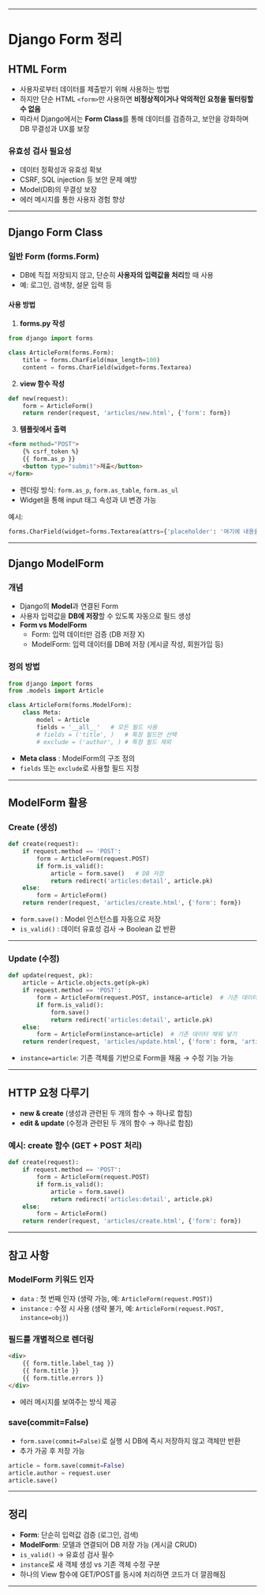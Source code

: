 ***

# Django Form 정리

## HTML Form
- 사용자로부터 데이터를 제출받기 위해 사용하는 방법  
- 하지만 단순 HTML `<form>`만 사용하면 **비정상적이거나 악의적인 요청을 필터링할 수 없음**  
- 따라서 Django에서는 **Form Class**를 통해 데이터를 검증하고, 보안을 강화하며 DB 무결성과 UX를 보장  

### 유효성 검사 필요성
- 데이터 정확성과 유효성 확보  
- CSRF, SQL injection 등 보안 문제 예방  
- Model(DB)의 무결성 보장  
- 에러 메시지를 통한 사용자 경험 향상  

***

## Django Form Class

### 일반 Form (forms.Form)
- DB에 직접 저장되지 않고, 단순히 **사용자의 입력값을 처리**할 때 사용  
- 예: 로그인, 검색창, 설문 입력 등  

#### 사용 방법
1. **forms.py 작성**
```python
from django import forms

class ArticleForm(forms.Form):
    title = forms.CharField(max_length=100)
    content = forms.CharField(widget=forms.Textarea)
```

2. **view 함수 작성**
```python
def new(request):
    form = ArticleForm()
    return render(request, 'articles/new.html', {'form': form})
```

3. **템플릿에서 출력**
```html
<form method="POST">
    {% csrf_token %}
    {{ form.as_p }}
    <button type="submit">제출</button>
</form>
```

- 렌더링 방식: `form.as_p`, `form.as_table`, `form.as_ul`  
- Widget을 통해 input 태그 속성과 UI 변경 가능  

예시:
```python
forms.CharField(widget=forms.Textarea(attrs={'placeholder': '여기에 내용을 입력하세요'}))
```

***

## Django ModelForm

### 개념
- Django의 **Model**과 연결된 Form  
- 사용자 입력값을 **DB에 저장**할 수 있도록 자동으로 필드 생성  
- **Form vs ModelForm**
  - Form: 입력 데이터만 검증 (DB 저장 X)  
  - ModelForm: 입력 데이터를 DB에 저장 (게시글 작성, 회원가입 등)  

### 정의 방법
```python
from django import forms
from .models import Article

class ArticleForm(forms.ModelForm):
    class Meta:
        model = Article
        fields = '__all__'   # 모든 필드 사용
        # fields = ('title', )   # 특정 필드만 선택
        # exclude = ('author', ) # 특정 필드 제외
```

- **Meta class** : ModelForm의 구조 정의  
- `fields` 또는 `exclude`로 사용할 필드 지정  

***

## ModelForm 활용

### Create (생성)
```python
def create(request):
    if request.method == 'POST':
        form = ArticleForm(request.POST)
        if form.is_valid():
            article = form.save()   # DB 저장
            return redirect('articles:detail', article.pk)
    else:
        form = ArticleForm()
    return render(request, 'articles/create.html', {'form': form})
```

- `form.save()` : Model 인스턴스를 자동으로 저장  
- `is_valid()` : 데이터 유효성 검사 → Boolean 값 반환  

***

### Update (수정)
```python
def update(request, pk):
    article = Article.objects.get(pk=pk)
    if request.method == 'POST':
        form = ArticleForm(request.POST, instance=article)  # 기존 데이터 수정
        if form.is_valid():
            form.save()
            return redirect('articles:detail', article.pk)
    else:
        form = ArticleForm(instance=article)  # 기존 데이터 채워 넣기
    return render(request, 'articles/update.html', {'form': form, 'article': article})
```

- `instance=article`: 기존 객체를 기반으로 Form을 채움 → 수정 기능 가능  

***

## HTTP 요청 다루기

- **new & create** (생성과 관련된 두 개의 함수 → 하나로 합침)  
- **edit & update** (수정과 관련된 두 개의 함수 → 하나로 합침)  

### 예시: create 함수 (GET + POST 처리)
```python
def create(request):
    if request.method == 'POST':
        form = ArticleForm(request.POST)
        if form.is_valid():
            article = form.save()
            return redirect('articles:detail', article.pk)
    else:
        form = ArticleForm()
    return render(request, 'articles/create.html', {'form': form})
```

***

## 참고 사항

### ModelForm 키워드 인자
- `data` : 첫 번째 인자 (생략 가능, 예: `ArticleForm(request.POST)`)  
- `instance` : 수정 시 사용 (생략 불가, 예: `ArticleForm(request.POST, instance=obj)`)  

### 필드를 개별적으로 렌더링
```html
<div>
    {{ form.title.label_tag }}
    {{ form.title }}
    {{ form.title.errors }}
</div>
```

- 에러 메시지를 보여주는 방식 제공  

### save(commit=False)
- `form.save(commit=False)`로 실행 시 DB에 즉시 저장하지 않고 객체만 반환  
- 추가 가공 후 저장 가능  
```python
article = form.save(commit=False)
article.author = request.user
article.save()
```

***

## 정리
- **Form**: 단순히 입력값 검증 (로그인, 검색)  
- **ModelForm**: 모델과 연결되어 DB 저장 가능 (게시글 CRUD)  
- `is_valid()` → 유효성 검사 필수  
- `instance`로 새 객체 생성 vs 기존 객체 수정 구분  
- 하나의 View 함수에 GET/POST를 동시에 처리하면 코드가 더 깔끔해짐  

***
